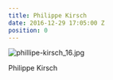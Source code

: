 ```yaml
---
title: Philippe Kirsch
date: 2016-12-29 17:05:00 Z
position: 0
---
```


![phillipe-kirsch_16.jpg](/uploads/phillipe-kirsch_16.jpg)

Philippe Kirsch